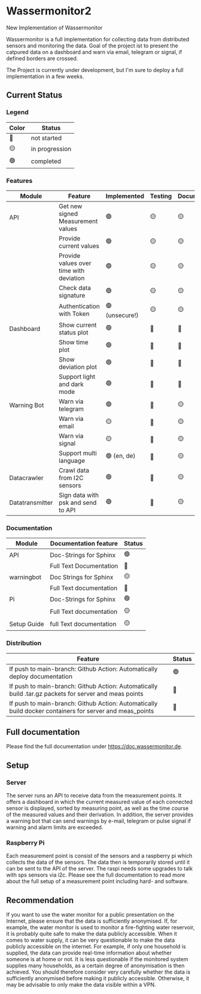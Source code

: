 # Wassermonitor2

New Implementation of Wassermonitor

Wassermonitor is a full implementation for collecting data from distributed sensors and monitoring the data. Goal of the project ist to present the catpured data on a dashboard and warn via email, telegram or signal, if defined borders are crossed.

The Project is currently under development, but I'm sure to deploy a full implementation in a few weeks.

## Current Status

### Legend

| Color | Status         |
|-------|----------------|
| 🔴    | not started    |
| 🟡    | in progression |
| 🟢    | completed      |

### Features

| Module          | Feature                                 | Implemented     | Testing | Documentation |
|-----------------|-----------------------------------------|-----------------|---------|---------------|
| API             | Get new signed Measurement values       | 🟢              | 🟡      | 🟡            |
|                 | Provide current values                  | 🟢              | 🟡      | 🟡            |
|                 | Provide values over time with deviation | 🟢              | 🟡      | 🟡            |
|                 | Check data signature                    |  🟢             | 🟡      | 🟡            |
|                 | Authentication with Token               |  🟢 (unsecure!) | 🟡      | 🟡            |
| Dashboard       | Show current status plot                | 🟢           | 🔴      | 🔴            |
|                 | Show time plot                          | 🟢           | 🔴      | 🔴            |
|                 | Show deviation plot                     | 🟢           | 🔴      | 🔴            |
|                 | Support light and dark mode             | 🟢           | 🔴      | 🔴            |
| Warning Bot     | Warn via telegram                       | 🟢           | 🔴      | 🟡            |
|                 | Warn via email                          | 🟡           | 🔴      | 🟡            |
|                 | Warn via signal                         | 🟡           | 🔴      | 🟡            |
|                 | Support multi language                  | 🟢  (en, de) | 🔴      | 🟡            |
| Datacrawler     | Crawl data from I2C sensors             | 🟢           | 🔴      | 🟡            |
| Datatransmitter | Sign data with psk and send to API      | 🟢           | 🔴      | 🟡            |

### Documentation
| Module      | Documentation feature   | Status |
|-------------|-------------------------|--------|
| API         | Doc-Strings for Sphinx  | 🟢     |
|             | Full Text Documentation | 🔴     |
| warningbot  | Doc Strings for Sphinx  | 🟡     |
|             | Full Text documentation | 🔴     |
| Pi          | Doc-Strings for Sphinx  | 🟢     |
|             | Full Text documentation | 🟡     |
| Setup Guide | full Text documentation | 🟡     |


### Distribution

| Feature                                                                                                 | Status |
|---------------------------------------------------------------------------------------------------------|--------|
| If push to main-branch: Github Action: Automatically deploy documentation                               | 🟢     | 
| If push to main-branch: Github Action: Automatically build .tar.gz packets for server and meas points   | 	🔴    |
| If push to main-branch: Github Action: Automatically build docker containers for server and meas_points | 	🔴    |

## Full documentation

Please find the full documentation under https://doc.wassermonitor.de. 


## Setup


### Server

The server runs an API to receive data from the measurement points. It offers a dashboard in which the current measured value of each connected sensor is displayed, sorted by measuring point, as well as the time course of the measured values and their derivation. 
In addition, the server provides a warning bot that can send warnings by e-mail, telegram or pulse signal if warning and alarm limits are exceeded.
 

### Raspberry Pi

Each measurement point is consist of the sensors and a raspberry pi which collects the data of the sensors. The data then is temporarily stored until it can be sent to the API of the server. The raspi needs some upgrades to talk with sps sensors via i2c. Please see the full documentation to
read more about the full setup of a measurement point including hard- and software.

## Recommendation

If you want to use the water monitor for a public presentation on the Internet, please ensure that the data is sufficiently anonymised. If, for example, the water monitor is used to monitor a fire-fighting water reservoir, it is probably quite safe to make the data publicly accessible.
When it comes to water supply, it can be very questionable to make the data publicly accessible on the internet. For example, if only one household is supplied, the data can provide real-time information about whether someone is at home or not. It is less questionable if the monitored system supplies many households, as a certain degree of anonymisation is then achieved. 
You should therefore consider very carefully whether the data is sufficiently anonymised before making it publicly accessible. Otherwise, it may be advisable to only make the data visible within a VPN.





